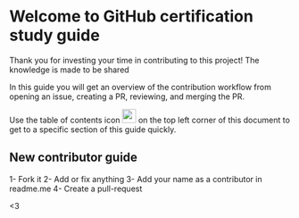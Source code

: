 # Welcome to GitHub certification study guide

Thank you for investing your time in contributing to this project! The knowledge is made to be shared

In this guide you will get an overview of the contribution workflow from opening an issue, creating a PR, reviewing, and merging the PR.

Use the table of contents icon <img src="./assets/images/table-of-contents.png" width="25" height="25" /> on the top left corner of this document to get to a specific section of this guide quickly.

## New contributor guide

1- Fork it
2- Add or fix anything
3- Add your name as a contributor in readme.me
4- Create a pull-request

<3
